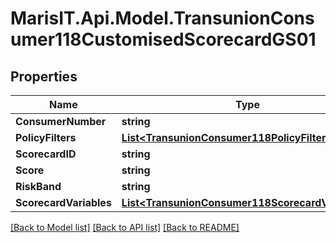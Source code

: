 
# MarisIT.Api.Model.TransunionConsumer118CustomisedScorecardGS01

## Properties

Name | Type | Description | Notes
------------ | ------------- | ------------- | -------------
**ConsumerNumber** | **string** |  | [optional] 
**PolicyFilters** | [**List&lt;TransunionConsumer118PolicyFilters&gt;**](TransunionConsumer118PolicyFilters.md) |  | [optional] 
**ScorecardID** | **string** |  | [optional] 
**Score** | **string** |  | [optional] 
**RiskBand** | **string** |  | [optional] 
**ScorecardVariables** | [**List&lt;TransunionConsumer118ScorecardVariables&gt;**](TransunionConsumer118ScorecardVariables.md) |  | [optional] 

[[Back to Model list]](../README.md#documentation-for-models)
[[Back to API list]](../README.md#documentation-for-api-endpoints)
[[Back to README]](../README.md)

